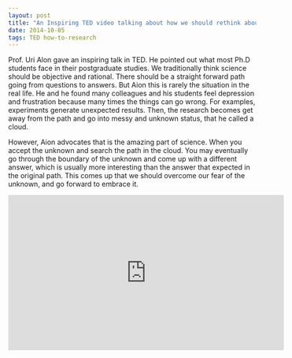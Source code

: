 ```yaml
---
layout: post
title: "An Inspiring TED video talking about how we should rethink about the unknown in the postgraduate or research study"
date: 2014-10-05
tags: TED how-to-research
---
```


Prof. Uri Alon gave an inspiring talk in TED. He pointed out what most Ph.D students face in their postgraduate studies. We traditionally think science should be objective and rational. There should be a straight forward path going from questions to answers. But Aion this is rarely the situation in the real life. He and he found many colleagues and his students feel depression and frustration because many times the things can go wrong. For examples, experiments generate unexpected results. Then, the research becomes get away from the path and go into messy and unknown status, that he called a cloud. 

However, Aion advocates that is the amazing part of science. When you accept the unknown and search the path in the cloud. You may eventually go through the boundary of the unknown and come up with a different answer, which is usually more interesting than the answer that expected in the original path. This comes up that we should overcome our fear of the unknown, and go forward to embrace it.

<iframe width="560" height="315" src="https://www.youtube.com/embed/F1U26PLiXjM" frameborder="0" allow="accelerometer; autoplay; encrypted-media; gyroscope; picture-in-picture" allowfullscreen></iframe>